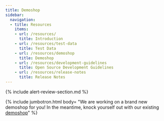 ```yaml
---
title: Demoshop
sidebar:
  navigation:
  - title: Resources
    items:
    - url: /resources/
      title: Introduction
    - url: /resources/test-data
      title: Test Data
    - url: /resources/demoshop
      title: Demoshop
    - url: /resources/development-guidelines
      title: Open Source Development Guidelines
    - url: /resources/release-notes
      title: Release Notes
---
```


{% include alert-review-section.md %}

{% include jumbotron.html body=
"We are working on a brand new demoshop for you!
In the meantime, knock yourself out with our existing
[demoshop][demoshop]" %}

[demoshop]: https://ecom.externalintegration.payex.com/pspdemoshop